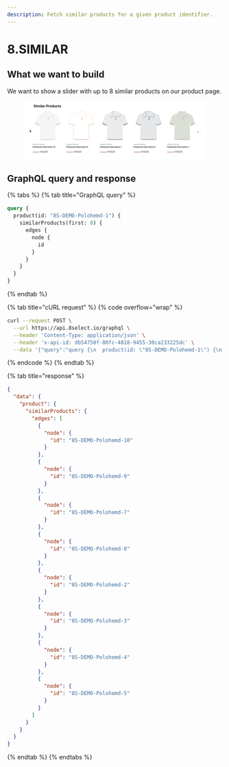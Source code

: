 ```yaml
---
description: Fetch similar products for a given product identifier.
---
```


# 8.SIMILAR

## What we want to build

We want to show a slider with up to 8 similar products on our product page.

<figure><img src="../../.gitbook/assets/similar.gif" alt=""><figcaption></figcaption></figure>

## GraphQL query and response

{% tabs %}
{% tab title="GraphQL query" %}
```graphql
query {
  product(id: "8S-DEMO-Polohemd-1") {
    similarProducts(first: 8) {
      edges {
        node {
          id
        }
      }
    }
  }
}
```
{% endtab %}

{% tab title="cURL request" %}
{% code overflow="wrap" %}
```bash
curl --request POST \
  --url https://api.8select.io/graphql \
  --header 'Content-Type: application/json' \
  --header 'x-api-id: db54750f-80fc-4818-9455-30ca233225dc' \
  --data '{"query":"query {\n  product(id: \"8S-DEMO-Polohemd-1\") {\n    similarProducts(first: 8) {\n      edges {\n        node {\n          id\n        }\n      }\n    }\n\t}\n}\n"}'
```
{% endcode %}
{% endtab %}

{% tab title="response" %}
```json
{
  "data": {
    "product": {
      "similarProducts": {
        "edges": [
          {
            "node": {
              "id": "8S-DEMO-Polohemd-10"
            }
          },
          {
            "node": {
              "id": "8S-DEMO-Polohemd-9"
            }
          },
          {
            "node": {
              "id": "8S-DEMO-Polohemd-7"
            }
          },
          {
            "node": {
              "id": "8S-DEMO-Polohemd-8"
            }
          },
          {
            "node": {
              "id": "8S-DEMO-Polohemd-2"
            }
          },
          {
            "node": {
              "id": "8S-DEMO-Polohemd-3"
            }
          },
          {
            "node": {
              "id": "8S-DEMO-Polohemd-4"
            }
          },
          {
            "node": {
              "id": "8S-DEMO-Polohemd-5"
            }
          }
        ]
      }
    }
  }
}

```
{% endtab %}
{% endtabs %}

